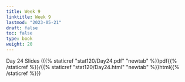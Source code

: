 ```yaml
---
title: Week 9 
linktitle: Week 9
lastmod: "2023-05-21"
draft: false  
toc: false  
type: book  
weight: 20
---
```



Day 24 Slides ({{% staticref "stat120/Day24.pdf" "newtab" %}}pdf{{% /staticref %}}/{{% staticref "stat120/Day24.html" "newtab" %}}html{{% /staticref %}})


